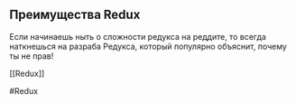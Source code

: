 ## Преимущества Redux

Если начинаешь ныть о сложности редукса на реддите, то всегда наткнешься на разраба Редукса, который популярно объяснит, почему ты не прав!

[[Redux]]

#Redux